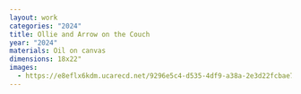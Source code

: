 ```yaml
---
layout: work
categories: "2024"
title: Ollie and Arrow on the Couch
year: "2024"
materials: Oil on canvas
dimensions: 18x22"
images:
  - https://e8eflx6kdm.ucarecd.net/9296e5c4-d535-4df9-a38a-2e3d22fcbae7/-/resize/2400/-/quality/lightest/-/format/auto/
---
```

